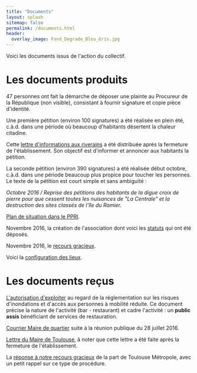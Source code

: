 ```yaml
---
title: "Documents"
layout: splash
sitemap: false
permalink: /documents.html
header:
  overlay_image: Fond_Degrade_Bleu_Gris.jpg
---
```


Voici les  documents issus de l'action du collectif.

# Les documents produits

47 personnes ont fait la démarche de déposer une plainte au Procureur de la République (non visible),
consistant à fournir signature et copie pièce d'identité.

Une première pétition (environ 100 signatures) a été réalisée en plein été, c.à.d. dans une période où beaucoup
d'habitants désertent la chaleur citadine.

Cette [lettre d'informations aux riverains]({{site.url}}/assets/201609_Lettre_Information.pdf) a été distribuée
après la fermeture de l'établissement. Son objectif est d'informer et annoncer aux habitants la pétition. 

La seconde pétition (environ 390 signatures) a été réalisée début octobre, c.à.d. dans une période beaucoup plus
propice pour toucher les personnes. Le texte de la pétition est court simple et sans ambiguïté :

*Octobre 2016 / Reprise des pétitions des habitants de la digue croix de
pierre pour que cessent toutes les nuisances de "La Centrale" et la
destruction des sites classés de l'île du Ramier.*

[Plan de situation dans le PPRI]({{site.url}}/assets/20160609_PPRI_Localisation_Projet.jpg).

Novembre 2016, la création de l'association dont voici les [statuts]({{site.url}}/assets/20161108_Statuts.pdf) qui ont été déposés.

Novembre 2016, le [recours gracieux]({{site.url}}/assets/20161123_RecoursGracieux.pdf).

Voici la [configuration des lieux]({{site.url}}/assets/1b_SituationGeographique.pdf).

# Les documents reçus

[L'autorisation d'exploiter]({{site.url}}/assets/iop.pdf) au regard de la réglementation sur les risques
d'inondations et d'accès aux personnes à mobilité réduite. Ce document précise la nature de l'activité
(bar - restaurant) et cadre l'activité : un **public assis** bénéficiant de services de restauration.

[Courrier Maire de quartier]({{site.url}}/assets/201607_Courrier_MaireQuartierSujet.pdf) suite à la réunion
publique du 28 juillet 2016.

[Lettre du Maire de Toulouse]({{site.url}}/assets/Lettre_Maire.pdf), à noter que cette lettre a été faite
après la fermeture de l'établissement.

La [réponse à notre recours gracieux]({{site.url}}/assets/20161215_TM_Reponse_Recours.pdf) de la part de Toulouse
Métropole, avec un petit rappel sur ce type de procédure.
